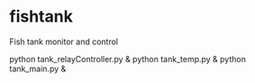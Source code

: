 # fishtank
Fish tank monitor and control


python tank_relayController.py &
python tank_temp.py &
python tank_main.py &



